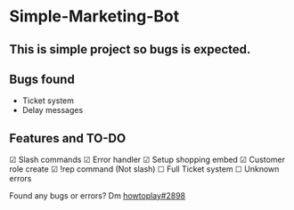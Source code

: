 # Simple-Marketing-Bot

## This is simple project so bugs is expected.

## Bugs found
- Ticket system
- Delay messages

## Features and TO-DO
☑ Slash commands
☑ Error handler
☑ Setup shopping embed
☑ Customer role create
☑ !rep command (Not slash)
☐ Full Ticket system
☐ Unknown errors

Found any bugs or errors? Dm [howtoplay#2898](https://discord.com/)
